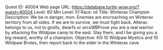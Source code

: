 Quest ID: 40004
Web page URL: https://database.turtle-wow.org/?quest=40004
Level: 60
Min Level: 51
Race: nil
Title: Winterax Champion
Description: We be in danger, mon. Enemies are encroaching on Winterax territory from all sides. If we are to survive, we must fight back. Alterac belongs to us, not to gnolls, dwarfs or orcs!$B$BProve you are a real warrior by attacking the Wildpaw camp to the east. Slay them, and I be giving you a big reward, worthy of a champion.
Objective: Kill 10 Wildpaw Mystics and 10 Wildpaw Brutes, then report back to the elder in the Winterax cave.
